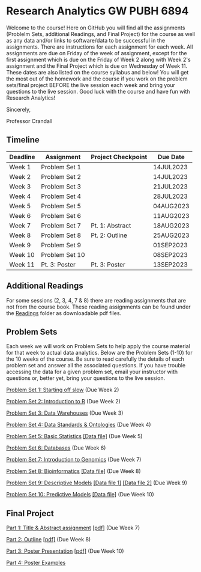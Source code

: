 # Research Analytics GW PUBH 6894

Welcome to the course! Here on GitHub you will find all the assignments (Problelm Sets, additional Readings, and Final Project) for the course as well as any data and/or links to software/data to be successful in the assignments.  There are instructions for each assignment for each week.  All assignments are due on Friday of the week of assignment, except for the first assignment which is due on the Friday of Week 2 along with Week 2's assignment and the Final Project which is due on Wednesday of Week 11.  These dates are also listed on the course syllabus and below!  You will get the most out of the homework and the course if you work on the problem sets/final project BEFORE the live session each week and bring your questions to the live session.  Good luck with the course and have fun with Research Analytics!

Sincerely,

Professor Crandall

## Timeline
| Deadline | Assignment | Project Checkpoint | Due Date |
|:---------|-----------------|--------------------|-------------|
| Week 1 | Problem Set 1 | | 14JUL2023 |
| Week 2 | Problem Set 2 | | 14JUL2023 |
| Week 3 | Problem Set 3 | | 21JUL2023 |
| Week 4 | Problem Set 4 | | 28JUL2023 |
| Week 5 | Problem Set 5 | | 04AUG2023 |
| Week 6 | Problem Set 6 | | 11AUG2023 |
| Week 7 | Problem Set 7 | Pt. 1: Abstract |18AUG2023 |
| Week 8 | Problem Set 8 | Pt. 2: Outline | 25AUG2023 |
| Week 9 | Problem Set 9 | | 01SEP2023 |
| Week 10 | Problem Set 10 | | 08SEP2023 |
| Week 11 | Pt. 3: Poster | Pt. 3: Poster | 13SEP2023 |

## Additional Readings
For some sessions (2, 3, 4, 7 & 8) there are reading assignments that are not from the course book.  These reading assignments can be found under the [Readings](Readings/) folder as downloadable pdf files.

## Problem Sets

Each week we will work on Problem Sets to help apply the course material for that week to actual data analytics. Below are the Problem Sets (1-10) for the 10 weeks of the course. Be sure to read carefully the details of each problem set and answer all the associated questions. If you have trouble accessing the data for a given problem set, email your instructor with questions or, better yet, bring your questions to the live session.

[Problem Set 1: Starting off slow](ProblemSets/PS1/PS1.md) (Due Week 2)

[Problem Set 2: Introduction to R](ProblemSets/PS2/PS2.md) (Due Week 2)

[Problem Set 3: Data Warehouses](ProblemSets/PS3/PS3.md) (Due Week 3)

[Problem Set 4: Data Standards & Ontologies](ProblemSets/PS4/PS4.md) (Due Week 4)

[Problem Set 5: Basic Statistics](ProblemSets/PS5/PS5.md) [[Data file]](ProblemSets/PS5/f10IntercrossMissing.csv) (Due Week 5)

[Problem Set 6: Databases](ProblemSets/PS6/PS6.md) (Due Week 6)

[Problem Set 7: Introduction to Genomics](ProblemSets/PS7/PS7.md) (Due Week 7)

[Problem Set 8: Bioinformatics](ProblemSets/PS8/PS8.md) [[Data file]](ProblemSets/PS8/all_sequences.fasta.txt) (Due Week 8)

[Problem Set 9: Descriptive Models](ProblemSets/PS9/PS9.md)  [[Data file 1]](ProblemSets/PS9/Session9GeneExpression1000.csv) [[Data file 2]](ProblemSets/PS9/Session9labels.csv) (Due Week 9) 

[Problem Set 10: Predictive Models](ProblemSets/PS10/PS10.md) [[Data file]](ProblemSets/PS10/Session10PimaDiabetesCleanRand.csv) (Due Week 10)

## Final Project
[Part 1: Title & Abstract assignment](Project/Part1.md) [[pdf]](Project/Part1.pdf) (Due Week 7)

[Part 2: Outline](Project/Part2.md) [[pdf]](Project/Part2.pdf) (Due Week 8)

[Part 3: Poster Presentation](Project/Part3.md) [[pdf]](Project/Part3.pdf) (Due Week 10)

[Part 4: Poster Examples](Project/)
